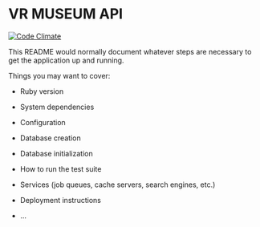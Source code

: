 
# VR MUSEUM API
[![Code Climate](https://codeclimate.com/github/christian-acuna/vr-museum-api/badges/gpa.svg)](https://codeclimate.com/github/christian-acuna/vr-museum-api)

This README would normally document whatever steps are necessary to get the
application up and running.

Things you may want to cover:

* Ruby version

* System dependencies

* Configuration

* Database creation

* Database initialization

* How to run the test suite

* Services (job queues, cache servers, search engines, etc.)

* Deployment instructions

* ...

